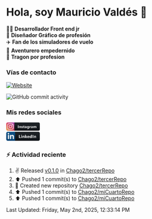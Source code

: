 # Hola, soy Mauricio Valdés 👋

:technologist: **Desarrollador Front end jr** <br>
:art: **Diseñador Gráfico de profesión** <br>
:airplane: **Fan de los simuladores de vuelo** <br> 
:compass: **Aventurero empedernido** <br>
:taco: **Tragon por profesion** <br>

### Vías de contacto

[![Website](https://img.shields.io/badge/chago2.github.io-up-green?style=for-the-badge)](https://chago2.github.io)

![GitHub commit activity](https://img.shields.io/github/commit-activity/w/Chago2/Chago2)

### Mis redes sociales

[<img src="/assets/social/instagram.png" alt="Instagram" width="90"/>](https://www.instagram.com/mauriciovaldesf/)  
[<img src="/assets/social/linkedin.png" alt="LinkedIn" width="90"/>](https://www.linkedin.com/in/santiago-valdés-franco/)

### :zap: Actividad reciente

<!--RECENT_ACTIVITY:start-->
1. ✌️ Released [v0.1.0](https://github.com/Chago2/tercerRepo/releases/tag/v0.1.0) in [Chago2/tercerRepo](https://github.com/Chago2/tercerRepo)<br>
2. ⬆️ Pushed 1 commit(s) to [Chago2/tercerRepo](https://github.com/Chago2/tercerRepo)<br>
3. 📔 Created new repository [Chago2/tercerRepo](https://github.com/Chago2/tercerRepo)<br>
4. ⬆️ Pushed 1 commit(s) to [Chago2/miCuartoRepo](https://github.com/Chago2/miCuartoRepo)<br>
5. ⬆️ Pushed 1 commit(s) to [Chago2/miCuartoRepo](https://github.com/Chago2/miCuartoRepo)<br>
<!--RECENT_ACTIVITY:end-->

<!--RECENT_ACTIVITY:last_update-->
Last Updated: Friday, May 2nd, 2025, 12:33:14 PM
<!--RECENT_ACTIVITY:last_update_end-->
